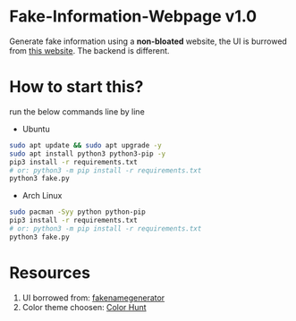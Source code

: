 # Fake-Information-Webpage v1.0

Generate fake information using a **non-bloated** website, the UI is burrowed from [this website](https://www.fakenamegenerator.com/). The backend is different.

# How to start this?

run the below commands line by line

- Ubuntu

```bash
sudo apt update && sudo apt upgrade -y
sudo apt install python3 python3-pip -y
pip3 install -r requirements.txt
# or: python3 -m pip install -r requirements.txt
python3 fake.py
```

- Arch Linux

```bash
sudo pacman -Syy python python-pip
pip3 install -r requirements.txt
# or: python3 -m pip install -r requirements.txt
python3 fake.py
```

# Resources

1. UI borrowed from: [fakenamegenerator](https://www.fakenamegenerator.com/)
2. Color theme choosen: [Color Hunt](https://colorhunt.co/palette/171717444444da0037ededed)
